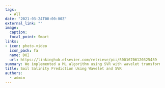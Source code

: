 ```yaml
---
tags:
  - All 
date: "2021-03-24T00:00:00Z"
external_link: ""
image:
  caption: 
  focal_point: Smart
links:
- icon: photo-video
  icon_pack: fa
  name: DOI
  url: https://linkinghub.elsevier.com/retrieve/pii/S0016706120325489
summary: We implemented a ML algorithm using SVR with wavelet transformation of the covariates within a DSM framework to map and predict soil salinity in central Iran. Here, using a soil database and a full suite of covariates— derived from remote sensing data, terrain attributes, and climatic data—SVR and W-SVR models were built for each of the standard soil depth increments. 
title: Soil Salinity Prediction Using Wavelet and SVR
authors: 
  - admin
---
```

